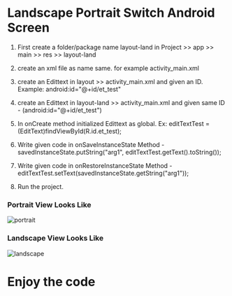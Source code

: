 # Landscape Portrait Switch Android Screen
1. First create a folder/package name layout-land in Project >> app >> main >> res >> layout-land
2. create an xml file as name same. for example activity_main.xml
3. create an Edittext in layout >> activity_main.xml and given an ID. Example: android:id="@+id/et_test"
4. create an Edittext in layout-land >> activity_main.xml and given same ID - (android:id="@+id/et_test")
5. In onCreate method initialized Edittext as global. Ex:  editTextTest = (EditText)findViewById(R.id.et_test);
6. Write given code in onSaveInstanceState Method - 
  savedInstanceState.putString("arg1", editTextTest.getText().toString());
  
7. Write given code in onRestoreInstanceState Method - 
   editTextTest.setText(savedInstanceState.getString("arg1"));
   
8. Run the project. 

### Portrait View Looks Like

![portrait](https://cloud.githubusercontent.com/assets/10769565/20864594/df8c936e-ba21-11e6-9a9f-e9b25f762f7e.PNG)

### Landscape View Looks Like
![landscape](https://cloud.githubusercontent.com/assets/10769565/20864602/142bf722-ba22-11e6-969c-41eb70cd588c.PNG)


# Enjoy the code
